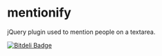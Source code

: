 mentionify
==========

jQuery plugin used to mention people on a textarea. 


[![Bitdeli Badge](https://d2weczhvl823v0.cloudfront.net/betovelandia/mentionify/trend.png)](https://bitdeli.com/free "Bitdeli Badge")

